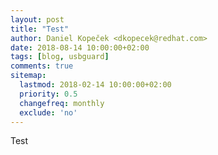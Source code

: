 ```yaml
---
layout: post
title: "Test"
author: Daniel Kopeček <dkopecek@redhat.com>
date: 2018-08-14 10:00:00+02:00
tags: [blog, usbguard]
comments: true
sitemap:
  lastmod: 2018-02-14 10:00:00+02:00
  priority: 0.5
  changefreq: monthly
  exclude: 'no'
---
```


Test
